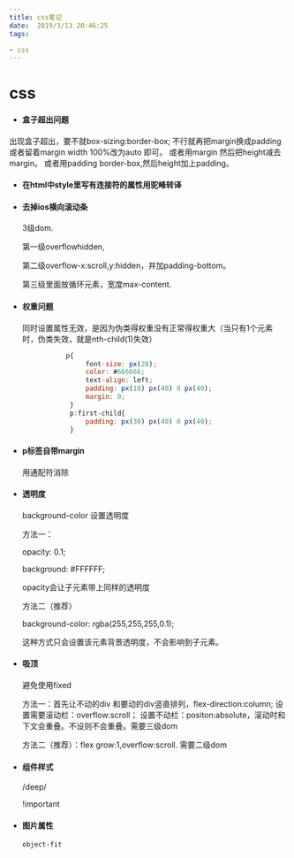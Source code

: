 ```yaml
---
title: css笔记
date:  2019/3/13 20:46:25
tags: 

- css
---
```


# css

- #### 盒子超出问题


 出现盒子超出，要不就box-sizing:border-box; 不行就再把margin换成padding 或者留着margin width 100%改为auto 即可。 或者用margin 然后把height减去margin。 或者用padding border-box,然后height加上padding。 

- #### 在html中style里写有连接符的属性用驼峰转译



- #### 去掉ios横向滚动条

   3级dom.

  第一级overflowhidden,

  第二级overflow-x:scroll,y:hidden，并加padding-bottom。

  第三级里面放循环元素，宽度max-content.

- #### 权重问题

   同时设置属性无效，是因为伪类得权重没有正常得权重大（当只有1个元素时，伪类失效，就是nth-child(1)失效）

  ```javascript
             p{
                  font-size: px(28);
                  color: #666666;
                  text-align: left;
                  padding: px(10) px(40) 0 px(40);
                  margin: 0;
              }
              p:first-child{
                  padding: px(30) px(40) 0 px(40);
              }
  ```

  

- #### p标签自带margin

  用通配符消除

- #### 透明度

   background-color 设置透明度

   方法一：

   opacity: 0.1; 

  background: #FFFFFF; 

   opacity会让子元素带上同样的透明度

  方法二（推荐）  

   background-color: rgba(255,255,255,0.1);   

  这种方式只会设置该元素背景透明度，不会影响到子元素。 

- #### 吸顶

   避免使用fixed 

  方法一：首先让不动的div 和要动的div竖直排列，flex-direction:column; 设置需要滚动栏：overflow:scroll； 设置不动栏：positon:absolute，滚动时和下文会重叠。不设则不会重叠。需要三级dom 
  
  
  
  方法二（推荐）：flex grow:1,overflow:scroll. 需要二级dom

- #### 组件样式

  /deep/

  !important

- #### 图片属性

  ```css
  object-fit
  ```

  

